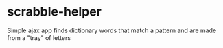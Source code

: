 # scrabble-helper
Simple ajax app finds dictionary words that match a pattern and are made from a "tray" of letters

